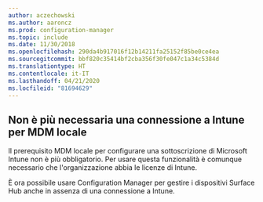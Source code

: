 ```yaml
---
author: aczechowski
ms.author: aaroncz
ms.prod: configuration-manager
ms.topic: include
ms.date: 11/30/2018
ms.openlocfilehash: 290da4b917016f12b14211fa25152f85be0ce4ea
ms.sourcegitcommit: bbf820c35414bf2cba356f30fe047c1a34c5384d
ms.translationtype: HT
ms.contentlocale: it-IT
ms.lasthandoff: 04/21/2020
ms.locfileid: "81694629"
---
```

## <a name="an-intune-connection-is-no-longer-required-for-on-premises-mdm"></a><a name="bkmk_opmdm"></a> Non è più necessaria una connessione a Intune per MDM locale
<!--1359124-->
Il prerequisito MDM locale per configurare una sottoscrizione di Microsoft Intune non è più obbligatorio. Per usare questa funzionalità è comunque necessario che l'organizzazione abbia le licenze di Intune. 

È ora possibile usare Configuration Manager per gestire i dispositivi Surface Hub anche in assenza di una connessione a Intune. 

